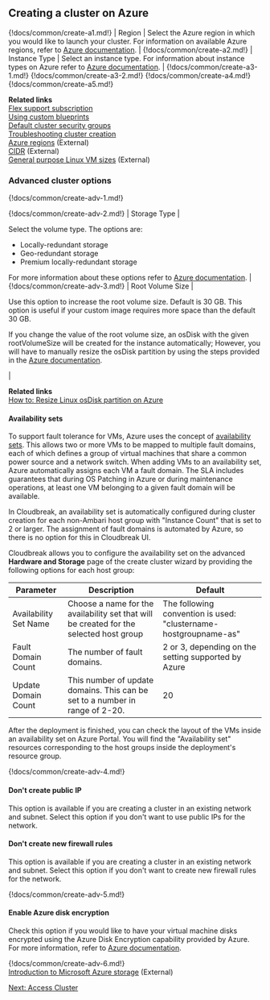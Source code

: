 ## Creating a cluster on Azure 

{!docs/common/create-a1.md!}
| Region | Select the Azure region in which you would like to launch your cluster. For information on available Azure regions, refer to [Azure documentation](https://azure.microsoft.com/en-us/regions/). |
{!docs/common/create-a2.md!}
| Instance Type | Select an instance type. For information about instance types on Azure refer to [Azure documentation](https://docs.microsoft.com/en-us/azure/virtual-machines/linux/sizes-general). |
{!docs/common/create-a3-1.md!}
{!docs/common/create-a3-2.md!}
{!docs/common/create-a4.md!}
{!docs/common/create-a5.md!}

**Related links**  
[Flex support subscription](get-help.md#flex-subscription)  
[Using custom blueprints](blueprints.md)   
[Default cluster security groups](security.md#default-cluster-security-groups)  
[Troubleshooting cluster creation](trouble-cluster.md)   
[Azure regions](https://azure.microsoft.com/en-us/regions/) (External)     
[CIDR](http://www.ipaddressguide.com/cidr) (External)  
[General purpose Linux VM sizes](https://docs.microsoft.com/en-us/azure/virtual-machines/linux/sizes-general) (External)  
 


### Advanced cluster options

{!docs/common/create-adv-1.md!}

 
{!docs/common/create-adv-2.md!}
| Storage Type | <p>Select the volume type. The options are:<ul><li>Locally-redundant storage</li><li>Geo-redundant storage</li><li>Premium locally-redundant storage</li></ul> For more information about these options refer to <a href="https://docs.microsoft.com/en-us/azure/storage/storage-introduction" target="_blank">Azure documentation</a>. |
{!docs/common/create-adv-3.md!}
| Root Volume Size | <p>Use this option to increase the root volume size. Default is 30 GB. This option is useful if your custom image requires more space than the default 30 GB.</p><p>If you change the value of the root volume size, an osDisk with the given rootVolumeSize will be created for the instance automatically; However, you will have to manually resize the osDisk partition by using the steps provided in the <a href="https://blogs.msdn.microsoft.com/linuxonazure/2017/04/03/how-to-resize-linux-osdisk-partition-on-azure/" target="_blank">Azure documentation</a>.</p> |

**Related links**  
[How to: Resize Linux osDisk partition on Azure](https://blogs.msdn.microsoft.com/linuxonazure/2017/04/03/how-to-resize-linux-osdisk-partition-on-azure/)  


#### Availability sets 

To support fault tolerance for VMs, Azure uses the concept of [availability sets](https://docs.microsoft.com/en-us/azure/virtual-machines/linux/manage-availability). This allows two or more VMs to be mapped to multiple fault domains, each of which defines a group of virtual machines that share a common power source and a network switch. When adding VMs to an availability set, Azure automatically assigns each VM a fault domain. The SLA includes guarantees that during OS Patching in Azure or during maintenance operations, at least one VM belonging to a given fault domain will be available.

In Cloudbreak, an availability set is automatically configured during cluster creation for each non-Ambari host group with "Instance Count" that is set to 2 or larger. The assignment of fault domains is automated by Azure, so there is no option for this in Cloudbreak UI. 
    
Cloudbreak allows you to configure the availability set on the advanced **Hardware and Storage** page of the create cluster wizard by providing the following options for each host group:  

| Parameter | Description | Default |
|---|---|---|
| Availability Set Name | Choose a name for the availability set that will be created for the selected host group | The following convention is used: "clustername-hostgroupname-as" |
| Fault Domain Count | The number of fault domains. | 2 or 3, depending on the setting supported by Azure  |
| Update Domain Count | This number of update domains. This can be set to a number in range of 2-20. | 20 |

After the deployment is finished, you can check the layout of the VMs inside an availability set on Azure Portal. You will find the "Availability set" resources corresponding to the host groups inside the deployment's resource group.


{!docs/common/create-adv-4.md!} 


#### Don't create public IP

This option is available if you are creating a cluster in an existing network and subnet. Select this option if you don't want to use public IPs for the network. 


#### Don't create new firewall rules

This option is available if you are creating a cluster in an existing network and subnet. Select this option if you don't want to create new firewall rules for the network. 

{!docs/common/create-adv-5.md!}


#### Enable Azure disk encryption 

Check this option if you would like to have your virtual machine disks encrypted using the Azure Disk Encryption capability provided by Azure. For more information, refer to [Azure documentation](https://docs.microsoft.com/en-us/azure/security/azure-security-disk-encryption).  

{!docs/common/create-adv-6.md!}  
[Introduction to Microsoft Azure storage](https://docs.microsoft.com/en-us/azure/storage/common/storage-introduction) (External)  



<div class="next">
<a href="../azure-clusters-access/index.html">Next: Access Cluster</a>
</div>

